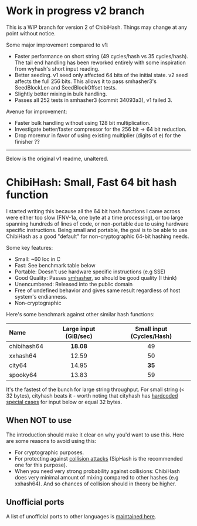 # Work in progress v2 branch

This is a WIP branch for version 2 of ChibiHash.
Things may change at any point without notice.

Some major improvement compared to v1:

- Faster performance on short string (49 cycles/hash vs 35 cycles/hash).
  The tail end handling has been reworked entirely with some inspiration from
  wyhash's short input reading.
- Better seeding. v1 seed only affected 64 bits of the initial state.
  v2 seed affects the full 256 bits. This allows it to pass smhasher3's
  SeedBlockLen and SeedBlockOffset tests.
- Slightly better mixing in bulk handling.
- Passes all 252 tests in smhasher3 (commit 34093a3), v1 failed 3.

Avenue for improvement:

- Faster bulk handling without using 128 bit multiplication.
- Investigate better/faster compressor for the 256 bit -> 64 bit reduction.
- Drop moremur in favor of using existing multiplier (digits of e) for the finisher ??

---

Below is the original v1 readme, unaltered.

# ChibiHash: Small, Fast 64 bit hash function

I started writing this because all the 64 bit hash functions I came across were
either too slow (FNV-1a, one byte at a time processing), or too large spanning
hundreds of lines of code, or non-portable due to using hardware specific
instructions.
Being small and portable, the goal is to be able to use ChibiHash as a good
"default" for non-cryptographic 64-bit hashing needs.

Some key features:

* Small: ~60 loc in C
* Fast: See benchmark table below
* Portable: Doesn't use hardware specific instructions (e.g SSE)
* Good Quality: Passes [smhasher][], so should be good quality (I think)
* Unencumbered: Released into the public domain
* Free of undefined behavior and gives same result regardless of host system's endianness.
* Non-cryptographic

Here's some benchmark against other similar hash functions:

| Name |      Large input (GiB/sec)  |  Small input (Cycles/Hash) |
| :--- | :-------------------------: | :------------------------: |
| chibihash64  |  **18.08**   |   49   |
| xxhash64     |    12.59     |   50   |
| city64       |    14.95     | **35** |
| spooky64     |    13.83     |   59   |

It's the fastest of the bunch for large string throughput.
For small string (< 32 bytes), cityhash beats it - worth noting that cityhash
has [hardcoded special cases][city-small] for input below or equal 32 bytes.

[smhasher]: https://github.com/aappleby/smhasher
[city-small]: https://github.com/google/cityhash/blob/f5dc54147fcce12cefd16548c8e760d68ac04226/src/city.cc#L367-L375

## When NOT to use

The introduction should make it clear on why you'd want to use this.
Here are some reasons to avoid using this:

* For cryptographic purposes.
* For protecting against [collision attacks](https://en.wikipedia.org/wiki/Collision_attack) (SipHash is the recommended one for this purpose).
* When you need very strong probability against collisions: ChibiHash does very
  minimal amount of mixing compared to other hashes (e.g xxhash64). And so
  chances of collision should in theory be higher.

## Unofficial ports

A list of unofficial ports to other languages is [maintained here](https://github.com/N-R-K/ChibiHash/issues/4).
